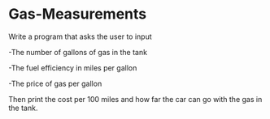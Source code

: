 # Gas-Measurements
Write a program that asks the user to input

-The number of gallons of gas in the tank 

-The fuel efficiency in miles per gallon 

-The price of gas per gallon  

Then print the cost per 100 miles and how far the car can go  with the gas in the tank.
